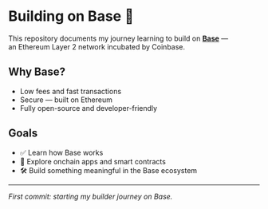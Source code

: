 # Building on Base 🧱

This repository documents my journey learning to build on **[Base](https://www.base.org/)** —  
an Ethereum Layer 2 network incubated by Coinbase.

## Why Base?
- Low fees and fast transactions  
- Secure — built on Ethereum  
- Fully open-source and developer-friendly

## Goals
- ✅ Learn how Base works  
- 🧠 Explore onchain apps and smart contracts  
- 🛠️ Build something meaningful in the Base ecosystem  

---
*First commit: starting my builder journey on Base.*

